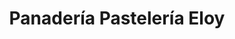 ---
title: "Panadería Pastelería Eloy"
url: /armilla/panaderia-pasteleria-eloy/
shop: Lebensmittel
---